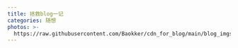 ```yaml
---
title: 拯救blog一记
categories: 随想
photos: >-
  https://raw.githubusercontent.com/Baokker/cdn_for_blog/main/blog_imgs/defaultImages.jpg
---
```

